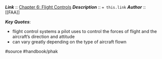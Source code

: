 ***Link***      :: [Chapter 6: Flight Controls](https://www.faa.gov/sites/faa.gov/files/regulations_policies/handbooks_manuals/aviation/phak/08_phak_ch6.pdf)
***Description***      :: `= this.link`
***Author*** :: [[FAA]]

***Key Quotes***:
* flight control systems a pilot uses to control the forces of flight and the aircraft’s direction and attitude
* can vary greatly depending on the type of aircraft flown

#source #handbook/phak 
